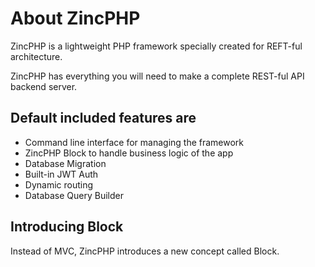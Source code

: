 # About ZincPHP

ZincPHP is a lightweight PHP framework specially created for REFT-ful architecture.

ZincPHP has everything you will need to make a complete REST-ful API backend server.

## Default included features are
- Command line interface for managing the framework
- ZincPHP Block to handle business logic of the app
- Database Migration
- Built-in JWT Auth
- Dynamic routing
- Database Query Builder

## Introducing Block
Instead of MVC, ZincPHP introduces a new concept called Block.